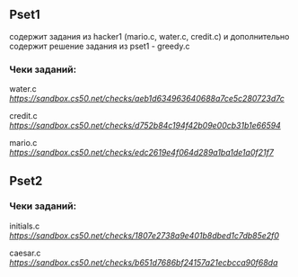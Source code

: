 ## Pset1
содержит задания из hacker1 (mario.c, water.c, credit.c) и дополнительно содержит решение задания из pset1 - greedy.c

### Чеки заданий:

water.c
*https://sandbox.cs50.net/checks/aeb1d634963640688a7ce5c280723d7c*


credit.c
*https://sandbox.cs50.net/checks/d752b84c194f42b09e00cb31b1e66594*


mario.c
*https://sandbox.cs50.net/checks/edc2619e4f064d289a1ba1de1a0f21f7*



## Pset2

### Чеки заданий:

initials.c
*https://sandbox.cs50.net/checks/1807e2738a9e401b8dbed1c7db85e2f0*

caesar.c
*https://sandbox.cs50.net/checks/b651d7686bf24157a21ecbcca90f68da*
